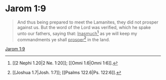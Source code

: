 # Jarom 1:9

> And thus being prepared to meet the Lamanites, they did not prosper against us. But the word of the Lord was verified, which he spake unto our fathers, saying that: <u>Inasmuch</u>[^a] as ye will keep my commandments ye shall <u>prosper</u>[^b] in the land.

[Jarom 1:9](https://www.churchofjesuschrist.org/study/scriptures/bofm/jarom/1?lang=eng&id=p9#p9)


[^a]: [[2 Nephi 1.20|2 Ne. 1:20]]; [[Omni 1.6|Omni 1:6]].  
[^b]: [[Joshua 1.7|Josh. 1:7]]; [[Psalms 122.6|Ps. 122:6]].  
